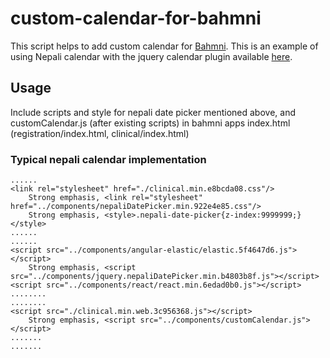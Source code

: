 # custom-calendar-for-bahmni
This script helps to add custom calendar for [Bahmni](https://www.bahmni.org "Bahmni Home"). This is an example of using Nepali calendar with the jquery calendar plugin available [here](https://www.npmjs.com/package/nepali-date-picker).

## Usage
Include scripts and style for nepali date picker mentioned above, and customCalendar.js (after existing scripts) in bahmni apps index.html (registration/index.html, clinical/index.html)

### Typical nepali calendar implementation

    ......
    <link rel="stylesheet" href="./clinical.min.e8bcda08.css"/>
		Strong emphasis, <link rel="stylesheet" href="../components/nepaliDatePicker.min.922e4e85.css"/>
		Strong emphasis, <style>.nepali-date-picker{z-index:9999999;}</style>
    ......
    ......
    <script src="../components/angular-elastic/elastic.5f4647d6.js"></script>
		Strong emphasis, <script src="../components/jquery.nepaliDatePicker.min.b4803b8f.js"></script>
    <script src="../components/react/react.min.6edad0b0.js"></script>
    ........
    ........
    <script src="./clinical.min.web.3c956368.js"></script>
		Strong emphasis, <script src="../components/customCalendar.js"></script>
    .......
    .......
